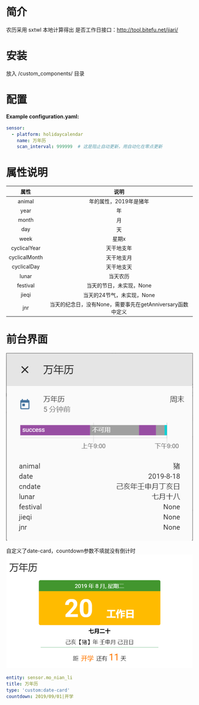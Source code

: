 # 简介
农历采用 sxtwl 本地计算得出
是否工作日接口：http://tool.bitefu.net/jiari/
# 安装
放入 <config directory>/custom_components/ 目录

# 配置
**Example configuration.yaml:**
```yaml
sensor:
  - platform: holidaycalendar
    name: 万年历
    scan_interval: 999999  # 这是阻止自动更新，用自动化在零点更新
```

# 属性说明
| 属性 | 说明 | 
| :-------------: |:-------------:| 
| animal | 年的属性，2019年是猪年 | 
| year | 年 |
| month | 月 |
| day | 天 |
| week | 星期x |
| cyclicalYear | 天干地支年 | 
| cyclicalMonth | 天干地支月 | 
| cyclicalDay | 天干地支天 | 
| lunar | 当天农历 | 
| festival | 当天的节日，未实现，None | 
| jieqi | 当天的24节气，未实现，None | 
| jnr | 当天的纪念日，没有None，需要事先在getAnniversary函数中定义 | 


# 前台界面

![avatar](https://github.com/aalavender/HolidayCalendar/blob/master/1.PNG)

自定义了date-card，countdown参数不填就没有倒计时
![avatar](https://github.com/aalavender/HolidayCalendar/blob/master/2.PNG)

```yaml
entity: sensor.mo_nian_li
title: 万年历
type: 'custom:date-card'
countdown: 2019/09/01|开学
```
